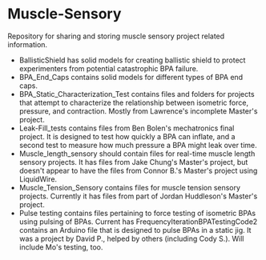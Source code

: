 # Muscle-Sensory
Repository for sharing and storing muscle sensory project related information.
- BallisticShield has solid models for creating ballistic shield to protect experimenters from potential catastrophic BPA failure.
- BPA_End_Caps contains solid models for different types of BPA end caps.
- BPA_Static_Characterization_Test contains files and folders for projects that attempt to characterize the relationship between isometric force, pressure, and contraction. Mostly from Lawrence's incomplete Master's project.
- Leak-Fill_tests contains files from Ben Bolen's mechatronics final project. It is designed to test how quickly a BPA can inflate, and a second test to measure how much pressure a BPA might leak over time.
- Muscle_length_sensory should contain files for real-time muscle length sensory projects. It has files from Jake Chung's Master's project, but doesn't appear to have the files from Connor B.'s Master's project using LiquidWire.
- Muscle_Tension_Sensory contains files for muscle tension sensory projects. Currently it has files from part of Jordan Huddleson's Master's project.
- Pulse testing contains files pertaining to force testing of isometric BPAs using pulsing of BPAs. Current has FrequencyIterationBPATestingCode2 contains an Arduino file that is designed to pulse BPAs in a static jig. It was a project by David P., helped by others (including Cody S.). Will include Mo's testing, too.